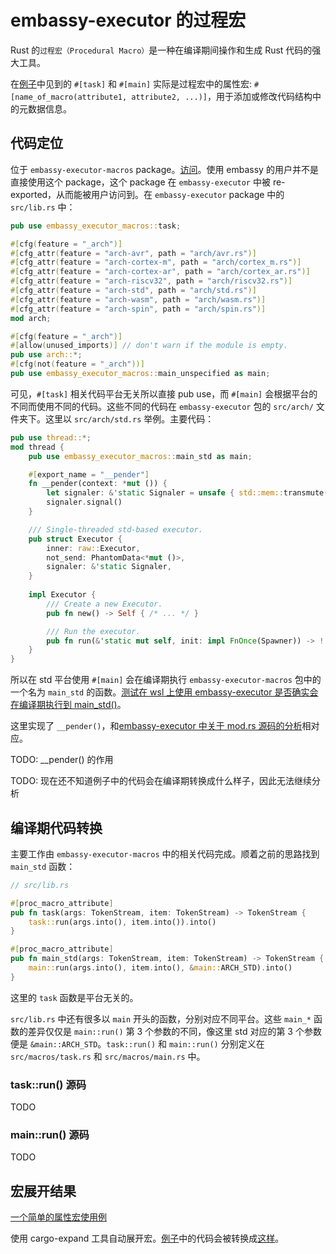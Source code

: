 # embassy-executor 的过程宏

Rust 的``过程宏（Procedural Macro）``是一种在编译期间操作和生成 Rust 代码的强大工具。

在[例子](https://github.com/hy-huang20/rust-learning/blob/embassy-learning/embassy-learning/src/main.rs)中见到的 ``#[task]`` 和 ``#[main]`` 实际是过程宏中的属性宏: ``#[name_of_macro(attribute1, attribute2, ...)]``，用于添加或修改代码结构中的元数据信息。

## 代码定位

位于 ``embassy-executor-macros`` package。[访问](https://github.com/embassy-rs/embassy/tree/main/embassy-executor-macros)。使用 embassy 的用户并不是直接使用这个 package，这个 package 在 ``embassy-executor`` 中被 re-exported，从而能被用户访问到。在 ``embassy-executor`` package 中的 ``src/lib.rs`` 中：

```rust
pub use embassy_executor_macros::task;

#[cfg(feature = "_arch")]
#[cfg_attr(feature = "arch-avr", path = "arch/avr.rs")]
#[cfg_attr(feature = "arch-cortex-m", path = "arch/cortex_m.rs")]
#[cfg_attr(feature = "arch-cortex-ar", path = "arch/cortex_ar.rs")]
#[cfg_attr(feature = "arch-riscv32", path = "arch/riscv32.rs")]
#[cfg_attr(feature = "arch-std", path = "arch/std.rs")]
#[cfg_attr(feature = "arch-wasm", path = "arch/wasm.rs")]
#[cfg_attr(feature = "arch-spin", path = "arch/spin.rs")]
mod arch;

#[cfg(feature = "_arch")]
#[allow(unused_imports)] // don't warn if the module is empty.
pub use arch::*;
#[cfg(not(feature = "_arch"))]
pub use embassy_executor_macros::main_unspecified as main;
```

可见，``#[task]`` 相关代码平台无关所以直接 pub use，而 ``#[main]`` 会根据平台的不同而使用不同的代码。这些不同的代码在 ``embassy-executor`` 包的 ``src/arch/`` 文件夹下。这里以 ``src/arch/std.rs`` 举例。主要代码：

```rust
pub use thread::*;
mod thread {
    pub use embassy_executor_macros::main_std as main;

    #[export_name = "__pender"]
    fn __pender(context: *mut ()) {
        let signaler: &'static Signaler = unsafe { std::mem::transmute(context) };
        signaler.signal()
    }

    /// Single-threaded std-based executor.
    pub struct Executor {
        inner: raw::Executor,
        not_send: PhantomData<*mut ()>,
        signaler: &'static Signaler,
    }
    
    impl Executor {
        /// Create a new Executor.
        pub fn new() -> Self { /* ... */ }

        /// Run the executor.
        pub fn run(&'static mut self, init: impl FnOnce(Spawner)) -> ! { /* ... */ }
    }
}
```

所以在 std 平台使用 ``#[main]`` 会在编译期执行 ``embassy-executor-macros`` 包中的一个名为 ``main_std`` 的函数。[测试在 wsl 上使用 embassy-executor 是否确实会在编译期执行到 main_std()](https://github.com/hy-huang20/rust-learning/tree/embassy-learning/embassy-learning/tests)。

这里实现了 ``__pender()``，和[embassy-executor 中关于 mod.rs 源码的分析](https://github.com/hy-huang20/rust-os-learning/blob/main/%E8%BF%87%E7%A8%8B%E8%AE%B0%E5%BD%95/rust/rust%E5%BC%82%E6%AD%A5/Embassy/executor/raw/mod.md#%E5%85%B3%E4%BA%8E-__pender)相对应。

TODO: __pender() 的作用

TODO: 现在还不知道例子中的代码会在编译期转换成什么样子，因此无法继续分析

## 编译期代码转换

主要工作由 ``embassy-executor-macros`` 中的相关代码完成。顺着之前的思路找到 ``main_std`` 函数：

```rust
// src/lib.rs

#[proc_macro_attribute]
pub fn task(args: TokenStream, item: TokenStream) -> TokenStream {
    task::run(args.into(), item.into()).into()
}

#[proc_macro_attribute]
pub fn main_std(args: TokenStream, item: TokenStream) -> TokenStream {
    main::run(args.into(), item.into(), &main::ARCH_STD).into()
}
```

这里的 ``task`` 函数是平台无关的。

``src/lib.rs`` 中还有很多以 ``main`` 开头的函数，分别对应不同平台。这些 ``main_*`` 函数的差异仅仅是 ``main::run()`` 第 3 个参数的不同，像这里 std 对应的第 3 个参数便是 ``&main::ARCH_STD``。``task::run()`` 和 ``main::run()`` 分别定义在 ``src/macros/task.rs`` 和 ``src/macros/main.rs`` 中。

### task::run() 源码

TODO

### main::run() 源码

TODO

## 宏展开结果

[一个简单的属性宏使用例](https://github.com/hy-huang20/rust-learning/tree/attribute-macros/attribute-macros)

使用 cargo-expand 工具自动展开宏。[例子](https://github.com/hy-huang20/rust-learning/blob/embassy-learning/embassy-learning/src/main.rs)中的代码会被转换成[这样](https://github.com/hy-huang20/rust-learning/blob/main/embassy-learning/src/expand.rs)。